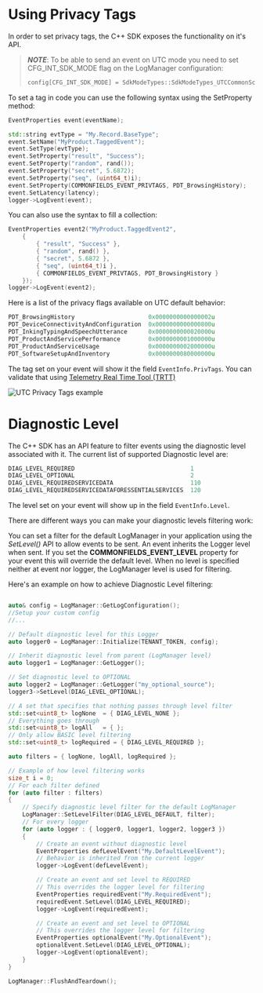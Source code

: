 
# Using Privacy Tags

In order to set privacy tags, the C++ SDK exposes the functionality on it's API.

> ***NOTE***: To be able to send an event on UTC mode you need to set CFG_INT_SDK_MODE flag on the LogManager configuration:
>
>```cpp
>config[CFG_INT_SDK_MODE] = SdkModeTypes::SdkModeTypes_UTCCommonSchema;
>```

To set a tag in code you can use the following syntax using the SetProperty method:

```cpp
EventProperties event(eventName);

std::string evtType = "My.Record.BaseType"; 
event.SetName("MyProduct.TaggedEvent");
event.SetType(evtType);
event.SetProperty("result", "Success");
event.SetProperty("random", rand());
event.SetProperty("secret", 5.6872);
event.SetProperty("seq", (uint64_t)i); 
event.SetProperty(COMMONFIELDS_EVENT_PRIVTAGS, PDT_BrowsingHistory);
event.SetLatency(latency); 
logger->LogEvent(event);
```

You can also use the syntax to fill a collection:

```cpp
EventProperties event2("MyProduct.TaggedEvent2",
    {
        { "result", "Success" },
        { "random", rand() },
        { "secret", 5.6872 },
        { "seq", (uint64_t)i },
        { COMMONFIELDS_EVENT_PRIVTAGS, PDT_BrowsingHistory }
    });
logger->LogEvent(event2);
```

Here is a list of the privacy flags available on UTC default behavior:

```cpp
PDT_BrowsingHistory                     0x0000000000000002u
PDT_DeviceConnectivityAndConfiguration  0x0000000000000800u
PDT_InkingTypingAndSpeechUtterance      0x0000000000020000u
PDT_ProductAndServicePerformance        0x0000000001000000u
PDT_ProductAndServiceUsage              0x0000000002000000u
PDT_SoftwareSetupAndInventory           0x0000000080000000u
```

The tag set on your event will show it the field `EventInfo.PrivTags`. You can validate that using [Telemetry Real Time Tool (TRTT)](https://osgwiki.com/wiki/Telemetry_Real-Time_Tool_(TRTT))

![UTC Privacy Tags example](/docs/images/14154-utc.png)


# Diagnostic Level

The C++ SDK has an API feature to filter events using the diagnostic level associated with it. The current list of supported Diagnostic level are:
```cpp
DIAG_LEVEL_REQUIRED                                 1
DIAG_LEVEL_OPTIONAL                                 2
DIAG_LEVEL_REQUIREDSERVICEDATA                      110
DIAG_LEVEL_REQUIREDSERVICEDATAFORESSENTIALSERVICES  120
```
The level set on your event will show up in the field `EventInfo.Level`.

There are different ways you can make your diagnostic levels filtering work:


You can set a filter for the default LogManager in your application using the _SetLevel()_ API to allow events to be sent.
An event inherits the Logger level when sent. If you set the **COMMONFIELDS_EVENT_LEVEL** property for your event this will override the default level.
When no level is specified neither at event nor logger, the LogManager level is used for filtering.

Here's an example on how to achieve Diagnostic Level filtering:

```cpp

auto& config = LogManager::GetLogConfiguration();
//Setup your custom config
//...

// Default diagnostic level for this Logger
auto logger0 = LogManager::Initialize(TENANT_TOKEN, config);

// Inherit diagnostic level from parent (LogManager level)
auto logger1 = LogManager::GetLogger();

// Set diagnostic level to OPTIONAL
auto logger2 = LogManager::GetLogger("my_optional_source");
logger3->SetLevel(DIAG_LEVEL_OPTIONAL);

// A set that specifies that nothing passes through level filter
std::set<uint8_t> logNone  = { DIAG_LEVEL_NONE };
// Everything goes through
std::set<uint8_t> logAll   = { };
// Only allow BASIC level filtering
std::set<uint8_t> logRequired = { DIAG_LEVEL_REQUIRED };

auto filters = { logNone, logAll, logRequired };

// Example of how level filtering works
size_t i = 0;
// For each filter defined
for (auto filter : filters)
{
	// Specify diagnostic level filter for the default LogManager
	LogManager::SetLevelFilter(DIAG_LEVEL_DEFAULT, filter);
	// For every logger
	for (auto logger : { logger0, logger1, logger2, logger3 })
	{
		// Create an event without diagnostic level 
		EventProperties defLevelEvent("My.DefaultLevelEvent");
		// Behavior is inherited from the current logger
		logger->LogEvent(defLevelEvent);

		// Create an event and set level to REQUIRED 
		// This overrides the logger level for filtering
		EventProperties requiredEvent("My.RequiredEvent");
		requiredEvent.SetLevel(DIAG_LEVEL_REQUIRED);
		logger->LogEvent(requiredEvent);

		// Create an event and set level to OPTIONAL 
		// This overrides the logger level for filtering
		EventProperties optionalEvent("My.OptionalEvent");
		optionalEvent.SetLevel(DIAG_LEVEL_OPTIONAL);
		logger->LogEvent(optionalEvent);
	}
}

LogManager::FlushAndTeardown();

```